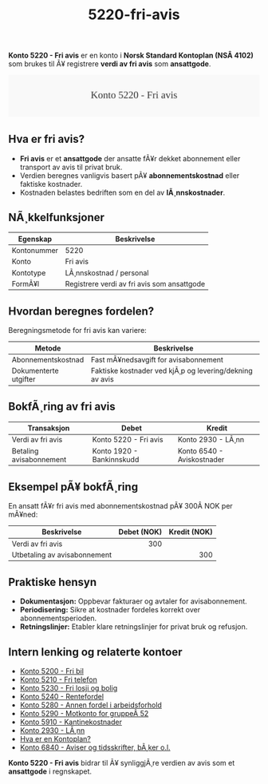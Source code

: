 ﻿---
title: "5220-fri-avis"
meta_title: "5220-fri-avis"
meta_description: '**Konto 5220 - Fri avis** er en konto i **Norsk Standard Kontoplan (NSÂ 4102)** som brukes til Ã¥ registrere **verdi av fri avis** som **ansattgode**.'
slug: 5220-fri-avis
type: blog
layout: pages/single
---

**Konto 5220 - Fri avis** er en konto i **Norsk Standard Kontoplan (NSÂ 4102)** som brukes til Ã¥ registrere **verdi av fri avis** som **ansattgode**.

![Illustrasjon av konto 5220 Fri avis](5220-fri-avis-image.svg)

## Hva er fri avis?

* **Fri avis** er et **ansattgode** der ansatte fÃ¥r dekket abonnement eller transport av avis til privat bruk.
* Verdien beregnes vanligvis basert pÃ¥ **abonnementskostnad** eller faktiske kostnader.
* Kostnaden belastes bedriften som en del av **lÃ¸nnskostnader**.

## NÃ¸kkelfunksjoner

| Egenskap      | Beskrivelse                                              |
|---------------|----------------------------------------------------------|
| Kontonummer   | 5220                                                     |
| Konto         | Fri avis                                                 |
| Kontotype     | LÃ¸nnskostnad / personal                                  |
| FormÃ¥l        | Registrere verdi av fri avis som ansattgode              |

## Hvordan beregnes fordelen?

Beregningsmetode for fri avis kan variere:

| Metode               | Beskrivelse                                                      |
|----------------------|------------------------------------------------------------------|
| Abonnementskostnad   | Fast mÃ¥nedsavgift for avisabonnement                             |
| Dokumenterte utgifter| Faktiske kostnader ved kjÃ¸p og levering/dekning av avis          |

## BokfÃ¸ring av fri avis

| Transaksjon               | Debet                     | Kredit                        |
|---------------------------|---------------------------|-------------------------------|
| Verdi av fri avis         | Konto 5220 - Fri avis     | Konto 2930 - LÃ¸nn             |
| Betaling avisabonnement   | Konto 1920 - Bankinnskudd | Konto 6540 - Aviskostnader    |

## Eksempel pÃ¥ bokfÃ¸ring

En ansatt fÃ¥r fri avis med abonnementskostnad pÃ¥ 300Â NOK per mÃ¥ned:

| Beskrivelse                 | Debet (NOK) | Kredit (NOK) |
|-----------------------------|------------:|-------------:|
| Verdi av fri avis           |         300 |              |
| Utbetaling av avisabonnement|            |           300 |

## Praktiske hensyn

* **Dokumentasjon:** Oppbevar fakturaer og avtaler for avisabonnement.
* **Periodisering:** Sikre at kostnader fordeles korrekt over abonnementsperioden.
* **Retningslinjer:** Etabler klare retningslinjer for privat bruk og refusjon.

## Intern lenking og relaterte kontoer

* [Konto 5200 - Fri bil](/blogs/kontoplan/5200-fri-bil "Konto 5200 - Fri bil: RegnskapsfÃ¸ring av firmabil som ansattgode i Norsk kontoplan")
* [Konto 5210 - Fri telefon](/blogs/kontoplan/5210-fri-telefon "Konto 5210 - Fri telefon: RegnskapsfÃ¸ring av fri telefon som ansattgode i Norsk kontoplan")
* [Konto 5230 - Fri losji og bolig](/blogs/kontoplan/5230-fri-losji-og-bolig "Konto 5230 - Fri losji og bolig: RegnskapsfÃ¸ring av fri losji og bolig som ansattgode i Norsk kontoplan")
* [Konto 5240 - Rentefordel](/blogs/kontoplan/5240-rentefordel "Konto 5240 - Rentefordel: RegnskapsfÃ¸ring av rentefordel som ansattgode i Norsk kontoplan")
* [Konto 5280 - Annen fordel i arbeidsforhold](/blogs/kontoplan/5280-annen-fordel-i-arbeidsforhold "Konto 5280 - Annen fordel i arbeidsforhold: RegnskapsfÃ¸ring av Ã¸vrige ansattfordeler i Norsk kontoplan")
* [Konto 5290 - Motkonto for gruppeÂ 52](/blogs/kontoplan/5290-motkonto-for-gruppe-52 "Konto 5290 - Motkonto for gruppe 52: RegnskapsfÃ¸ring av motkonto for gruppe 52 ansattgoder i Norsk kontoplan")
* [Konto 5910 - Kantinekostnader](/blogs/kontoplan/5910-kantinekostnader "Konto 5910 - Kantinekostnader")
* [Konto 2930 - LÃ¸nn](/blogs/kontoplan/2930-lonn "Konto 2930 - LÃ¸nn")
* [Hva er en Kontoplan?](/blogs/regnskap/hva-er-kontoplan "Hva er en Kontoplan? Komplett Guide til Kontoplaner i Norsk Regnskap")
* [Konto 6840 - Aviser og tidsskrifter, bÃ¸ker o.l.](/blogs/kontoplan/6840-aviser-og-tidsskrifter-boker-o-l "Konto 6840 - Aviser og tidsskrifter, bÃ¸ker o.l.: Kostnader til aviser, tidsskrifter og bÃ¸ker")

**Konto 5220 - Fri avis** bidrar til Ã¥ synliggjÃ¸re verdien av avis som et **ansattgode** i regnskapet.
